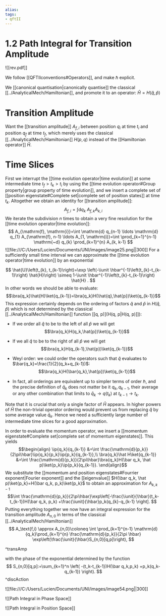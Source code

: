 ```yaml
---
alias:
tags:
- qftII
---
```

$\newcommand{\iunit}{{\mathring{\imath}}}$
# 1.2 Path Integral for Transition Amplitude

![[rev.pdf]]

We follow [[QFTIIconventions#Operators]], and make $\hbar$ explicit.

We [[canonical quantisation|canonically quantise]] the  classical [[../AnalyticalMech/Hamiltonian]], and promote it to an operator: $\hat{H}=H(\hat{q},\hat{p})$


# Transition Amplitude
 Want the [[transition amplitude]] $A_{f,i}$ between position $q_i$ at time $t_i$ and position $q_f$ at time $t_f$, which merely uses the classical [[../AnalyticalMech/Hamiltonian]] $H(p,q)$ instead of the [[Hamiltonian operator]] $\hat{H}$.

 
# Time Slices
First we interrupt the [[time evolution operator|time evolution]] at some intermediate time $t_f> t_k> t_i$ by using the [[time evolution operator#Group property|group property of time evolution]], and  we insert a complete set of [[position eigenstate#Complete set|complete set of position states]] at time $t_k$. Altogether we obtain an identity for [[transition amplitude]]:
$$A_{f,i}=\int \mathrm{d}q_k~ A_{f,k}A_{k,i}$$
We iterate the subdivision $n$ times to obtain a very fine resolution for the [[time evolution operator|time evolution]]:
$$
A_{\mathrm{f}, \mathrm{i}}=\int \mathrm{d} q_{n-1} \ldots \mathrm{d} q_{1} A_{\mathrm{f}, n-1} \ldots A_{1, \mathrm{i}}=\int \prod_{k=1}^{n-1} \mathrm{~d} q_{k} \prod_{k=1}^{n} A_{k, k-1}
$$
![[file:///C:/Users/Lucien/Documents/UNI/images/image25.png||300]]
For a sufficiently small time interval we can approximate the [[time evolution operator|time evolution]] by an exponential

$$
\hat{U}\left(t_{k}, t_{k-1}\right)=\exp \left(-\iunit \hbar^{-1}\left(t_{k}-t_{k-1}\right) \hat{H}\right) \simeq 1-\iunit  \hbar^{-1}\left(t_{k}-t_{k-1}\right) \hat{H} .
$$
 In other words we should be able to evaluate:
 $$\bra{q_k}\hat{H}\ket{q_{k-1}}=\bra{q_k}H(\hat{q},\hat{p})\ket{q_{k-1}}$$
This expression certainly depends on the ordering of factors $\hat{q}$ and $\hat{p}$ in $H( \hat{q},\hat{p})$ which is not determined by the classical [[../AnalyticalMech/Hamiltonian]] function [[q, p)](H(q, p|H(q, p)]]): 
- If we order all $\hat{q}$ to be to the left of all $\hat{p}$ we will get $$\bra{q_k}H(q_k,\hat{p})\ket{q_{k-1}}$$
- If we all $\hat{q}$ to be to the right of all $\hat{p}$ we will get $$\bra{q_k}H(q_{k-1},\hat{p})\ket{q_{k-1}}$$
- Weyl order: we could order the operators such that $\hat{q}$ evaluates to $\bar{q_k}=\frac{1}{2}(q_k+q_{k-1})$:$$\bra{q_k}H(\bar{q_k},\hat{p})\ket{q_{k-1}}$$
 
-  In fact, all orderings are equivalent up to simpler terms of order $\hbar$, and the precise definition of $\bar{q}_{k}$ does not matter be it $q_{k}, q_{k-1}$, their average or any other combination that limits to $\bar{q}_{k} \rightarrow q\left(t_{k}\right)$ at $t_{k-1} \rightarrow t_{k}$.

Note that it is crucial that only a single factor of $\hat{H}$ appears. In higher powers of $\hat{H}$ the non-trivial operator ordering would prevent us from replacing $\hat{q}$ by some average value $\bar{q}_{k}$. Hence we need a sufficiently large number of intermediate time slices for a good approximation.

In order to evaluate the momentum operator, we insert a [[momentum eigenstate#Complete set|complete set of momentum eigenstates]]. 
This yields
$$\begin{align}
\ip{q_k}{q_{k-1}}
&=\int \frac{\mathrm{d}{p_k}}{2\pi\hbar}\ip{q_k}{p_k}\ip{p_k}{q_{k-1}},\\
\bra{q_k}\hat H\ket{q_{k-1}}
&=\int \frac{\mathrm{d}{p_k}}{2\pi\hbar}\bra{q_k}H(\bar q_k, \hat p)\ket{p_k}\ip{p_k}{q_{k-1}}.
\end{align}$$
We substitute the [[momentum and position eigenstates#Fourrier exponent|Fourier exponent]] and the [[eigenvalue]] $H(\bar q_k, \hat p)\ket{p_k}=H(\bar q_k, p_k)\ket{p_k}$ to obtain an approximation for $A_{k,k-1}$
$$\int \frac{\mathrm{d}{p_k}}{2\pi\hbar}\exp\left[-\frac{\iunit}{\hbar}(t_k-t_{k-1})H(\bar q_k, p_k)
+\frac{\iunit}{\hbar}p_k(q_{k}-q_{k-1} \right].
$$
Putting everything together we now have an integral expression for the transition amplitude $A_{n,0}$ in terms of the classical [[../AnalyticalMech/Hamiltonian]]
$$
A_\text{f,i}
\approx A_{n,0}\coloneq
\int \prod_{k=1}^{n-1} \mathrm{d}{q_k}\prod_{k=1}^{n} \frac{\mathrm{d}{p_k}}{2\pi \hbar}
\exp\left(\frac{\iunit}{\hbar}S_{n,0}[q,p]\right),
$$

^transAmp

with the phase of the exponential determined by the function
$$
S_{n,0}[q,p]:=\sum_{k=1}^n \left(
-(t_k-t_{k-1})H(\bar q_k,p_k)
+p_k(q_k-q_{k-1}) \right).
$$
^discAction

![[file:///C:/Users/Lucien/Documents/UNI/images/image54.png||300]]
  
![[Path Integral in Phase Space]]

![[Path Integral in Position Space]]